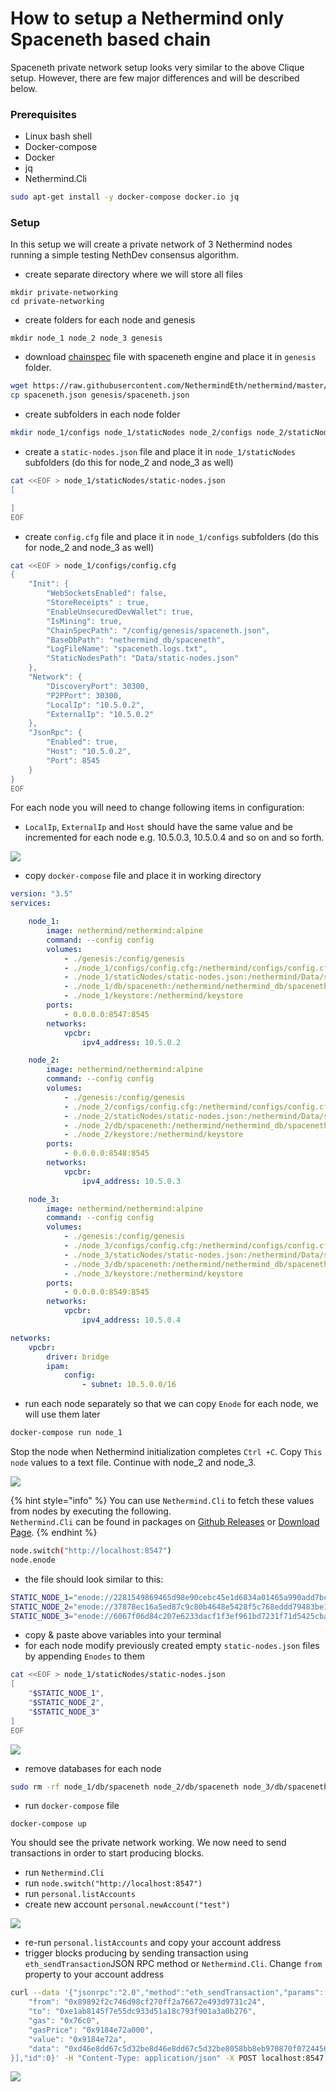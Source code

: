 # How to setup a Nethermind only Spaceneth based chain

Spaceneth private network setup looks very similar to the above Clique setup. However, there are few major differences and will be described below.

### Prerequisites

* Linux bash shell
* Docker-compose
* Docker
* jq
* Nethermind.Cli

```bash
sudo apt-get install -y docker-compose docker.io jq
```

### Setup

In this setup we will create a private network of 3 Nethermind nodes running a simple testing NethDev consensus algorithm.

* create separate directory where we will store all files

```text
mkdir private-networking
cd private-networking
```

* create folders for each node and genesis

```text
mkdir node_1 node_2 node_3 genesis
```

* download [chainspec](https://raw.githubusercontent.com/NethermindEth/nethermind/master/src/Nethermind/Chains/spaceneth.json) file with spaceneth engine and place it in `genesis` folder.

```bash
wget https://raw.githubusercontent.com/NethermindEth/nethermind/master/src/Nethermind/Chains/spaceneth.json
cp spaceneth.json genesis/spaceneth.json
```

* create subfolders in each node folder

```bash
mkdir node_1/configs node_1/staticNodes node_2/configs node_2/staticNodes node_3/configs node_3/staticNodes
```

* create a `static-nodes.json` file and place it in `node_1/staticNodes` subfolders \(do this for node\_2 and node\_3 as well\)

```bash
cat <<EOF > node_1/staticNodes/static-nodes.json
[

]
EOF
```

* create `config.cfg` file and place it in `node_1/configs` subfolders \(do this for node\_2 and node\_3 as well\)

```bash
cat <<EOF > node_1/configs/config.cfg
{
    "Init": {
        "WebSocketsEnabled": false,
        "StoreReceipts" : true,
        "EnableUnsecuredDevWallet": true,
        "IsMining": true,
        "ChainSpecPath": "/config/genesis/spaceneth.json",
        "BaseDbPath": "nethermind_db/spaceneth",
        "LogFileName": "spaceneth.logs.txt",
        "StaticNodesPath": "Data/static-nodes.json"
    },
    "Network": {
        "DiscoveryPort": 30300,
        "P2PPort": 30300,
        "LocalIp": "10.5.0.2",
        "ExternalIp": "10.5.0.2"
    },
    "JsonRpc": {
        "Enabled": true,
        "Host": "10.5.0.2",
        "Port": 8545
    }
}
EOF
```

For each node you will need to change following items in configuration:

* `LocalIp`, `ExternalIp` and `Host` should have the same value and be incremented for each node e.g. 10.5.0.3, 10.5.0.4 and so on and so forth.

![](https://nethermind.readthedocs.io/en/latest/_images/configs-spaceneth.png)

* copy `docker-compose` file and place it in working directory

```yaml
version: "3.5"
services:

    node_1:
        image: nethermind/nethermind:alpine
        command: --config config
        volumes:
            - ./genesis:/config/genesis
            - ./node_1/configs/config.cfg:/nethermind/configs/config.cfg
            - ./node_1/staticNodes/static-nodes.json:/nethermind/Data/static-nodes.json
            - ./node_1/db/spaceneth:/nethermind/nethermind_db/spaceneth
            - ./node_1/keystore:/nethermind/keystore
        ports:
            - 0.0.0.0:8547:8545
        networks:
            vpcbr:
                ipv4_address: 10.5.0.2

    node_2:
        image: nethermind/nethermind:alpine
        command: --config config
        volumes:
            - ./genesis:/config/genesis
            - ./node_2/configs/config.cfg:/nethermind/configs/config.cfg
            - ./node_2/staticNodes/static-nodes.json:/nethermind/Data/static-nodes.json
            - ./node_2/db/spaceneth:/nethermind/nethermind_db/spaceneth
            - ./node_2/keystore:/nethermind/keystore
        ports:
            - 0.0.0.0:8548:8545
        networks:
            vpcbr:
                ipv4_address: 10.5.0.3

    node_3:
        image: nethermind/nethermind:alpine
        command: --config config
        volumes:
            - ./genesis:/config/genesis
            - ./node_3/configs/config.cfg:/nethermind/configs/config.cfg
            - ./node_3/staticNodes/static-nodes.json:/nethermind/Data/static-nodes.json
            - ./node_3/db/spaceneth:/nethermind/nethermind_db/spaceneth
            - ./node_3/keystore:/nethermind/keystore
        ports:
            - 0.0.0.0:8549:8545
        networks:
            vpcbr:
                ipv4_address: 10.5.0.4

networks:
    vpcbr:
        driver: bridge
        ipam:
            config:
                - subnet: 10.5.0.0/16
```

* run each node separately so that we can copy `Enode` for each node, we will use them later

```bash
docker-compose run node_1
```

Stop the node when Nethermind initialization completes `Ctrl +C`. Copy `This node` values to a text file. Continue with node\_2 and node\_3.

![](https://nethermind.readthedocs.io/en/latest/_images/initialization-spaceneth.png)

{% hint style="info" %}
You can use `Nethermind.Cli` to fetch these values from nodes by executing the following.  
`Nethermind.Cli` can be found in packages on [Github Releases](https://github.com/NethermindEth/nethermind/releases) or [Download Page](http://downloads.nethermind.io/).
{% endhint %}

```bash
node.switch("http://localhost:8547")
node.enode
```

* the file should look similar to this:

```bash
STATIC_NODE_1="enode://2281549869465d98e90cebc45e1d6834a01465a990add7bcf07a49287e7e66b50ca27f9c70a46190cef7ad746dd5d5b6b9dfee0c9954104c8e9bd0d42758ec58@10.5.0.2:30300"
STATIC_NODE_2="enode://37878ec16a5ed87c9c80b4648e5428f5c768eddd79483be118319c49d11c4e535dac328b5216696cefe0792b7b64adc4de3aeb377550651e982590e62e5a500e@10.5.0.3:30300"
STATIC_NODE_3="enode://6067f06d84c207e6233dacf1f3ef961bd7231f71d5425cbaf843cf19cfd5f7e13b024d234e4e5f6175bdb37c0bbccd14488b481b2280efb66d0631a20ae13ea3@10.5.0.4:30300"
```

* copy & paste above variables into your terminal
* for each node modify previously created empty `static-nodes.json` files by appending `Enodes` to them

```bash
cat <<EOF > node_1/staticNodes/static-nodes.json
[
    "$STATIC_NODE_1",
    "$STATIC_NODE_2",
    "$STATIC_NODE_3"
]
EOF
```

![](https://nethermind.readthedocs.io/en/latest/_images/staticNodes-spaceneth.png)

* remove databases for each node

```bash
sudo rm -rf node_1/db/spaceneth node_2/db/spaceneth node_3/db/spaceneth
```

* run `docker-compose` file

```text
docker-compose up
```

You should see the private network working. We now need to send transactions in order to start producing blocks.

* run `Nethermind.Cli`
* run `node.switch("http://localhost:8547")`
* run `personal.listAccounts`
* create new account `personal.newAccount("test")`

![](https://nethermind.readthedocs.io/en/latest/_images/cli-spaceneth.png)

* re-run `personal.listAccounts` and copy your account address
* trigger blocks producing by sending transaction using `eth_sendTransaction`JSON RPC method or `Nethermind.Cli`. Change `from` property to your account address

```bash
curl --data '{"jsonrpc":"2.0","method":"eth_sendTransaction","params":[{
    "from": "0x89892f2c746d98cf270ff2a76672e493d9731c24",
    "to": "0xe1ab8145f7e55dc933d51a18c793f901a3a0b276",
    "gas": "0x76c0",
    "gasPrice": "0x9184e72a000",
    "value": "0x9184e72a",
    "data": "0xd46e8dd67c5d32be8d46e8dd67c5d32be8058bb8eb970870f072445675058bb8eb970870f072445675"
}],"id":0}' -H "Content-Type: application/json" -X POST localhost:8547
```

![](https://nethermind.readthedocs.io/en/latest/_images/finalization-spaceneth.png)

